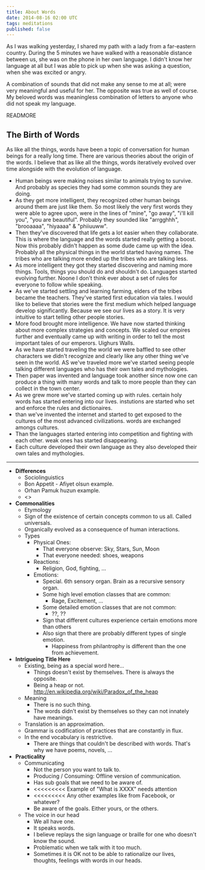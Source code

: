 ```yaml
---
title: About Words
date: 2014-08-16 02:00 UTC
tags: meditations
published: false
---
```


As I was walking yesterday, I shared my path with a lady from a far-eastern country. During the 5 minutes we have walked with a reasonable distance between us, she was on the phone in her own language. I didn't know her language at all but I was able to pick up when she was asking a question, when she was excited or angry.

A combination of sounds that did not make any sense to me at all; were very meaningful and useful for her. The opposite was true as well of course. My beloved words was meaningless combination of letters to anyone who did not speak my language.

READMORE

## The Birth of Words

As like all the things, words have been a topic of conversation for human beings for a really long time. There are various theories about the origin of the words. I believe that as like all the things, words iteratively evolved over time alongside with the evolution of language.

* Human beings were making noises similar to animals trying to survive. And probably as species they had some common sounds they are doing.
* As they get more intelligent, they recognized other human beings around them are just like them. So most likely the very first words they were able to agree upon, were in the lines of "mine", "go away", "i'll kill you", "you are beautiful". Probably they sounded like "arrgghhh", "brooaaaa", "hiyaaaa" & "phiiuuww".
* Then they've discovered that life gets a lot easier when they collaborate. This is where the language and the words started really getting a boost. Now this probably  didn't happen as some dude came up with the idea. Probably all the physical things in the world started having names. The tribes who are talking more ended up the tribes who are talking less.
* As more intelligent they got they started discovering and naming more things. Tools, things you should do and shouldn't do. Languages started evolving further. Noone I don't think ever about a set of rules for everyone to follow while speaking.
* As we've started settling and learning farming, elders of the tribes became the teachers. They've started first education via tales. I would like to believe that stories were the first medium which helped language develop significantly. Because we see our lives as a story. It is very intuitive to start telling other people stories.
* More food brought more intelligence. We have now started thinking about more complex strategies and concepts. We scaled our empires further and eventually came up with writing in order to tell the most important tales of our emperors. Uighurs Walls.
* As we have started traveling the world we were baffled to see other characters we didn't recognize and clearly like any other thing we've seen in the world. AS we've traveled more we've started seeing people talking different languages who has their own tales and mythologies.
* Then paper was invented and language took another since now one can produce a thing with many words and talk to more people than they can collect in the town center.
* As we grew more we've started coming up with rules. certain holy words has started entering into our lives. instutions are started who set and enforce the rules and dictionaires.
* than we've invented the internet and started to get exposed to the cultures of the most advanced civilizations. words are exchanged amongs cultures.
* Than the languages started entering into competition and fighting with each other. weak ones has started disappearing.
* Each culture developed their own language as they also developed their own tales and mythologies.

--------


* **Differences**
  * Sociolinguistics
  * Bon Appetit - Afiyet olsun example.
  * Orhan Pamuk huzun example.
  * <<Other Turkish examples>>
* **Commonalities**
  * Etymology
  * Sign of the existence of certain concepts common to us all. Called universals.
  * Organically evolved as a consequence of human interactions.
  * Types
    * Physical Ones:
      * That everyone observe: Sky, Stars, Sun, Moon
      * That everyone needed: shoes, weapons
    * Reactions:
      * Religion, God, fighting, ...
    * Emotions:
      * Special. 6th sensory organ. Brain as a recursive sensory organ.
      * Some high level emotion classes that are common:
        * Rage, Excitement, ...
      * Some detailed emotion classes that are not common:
        * ??, ??
      * Sign that different cultures experience certain emotions more than others
      * Also sign that there are probably different types of single emotion.
        * Happiness from philantrophy is different than the one from achievement.
* **Intrigueing Title Here**
  * Existing, being as a special word here...
    * Things doesn't exist by themselves. There is always the opposite.
    * Being a heap or not. http://en.wikipedia.org/wiki/Paradox_of_the_heap
  * Meaning
    * There is no such thing.
    * The words didn't exist by themselves so they can not innately have meanings.
  * Translation is an approximation.
  * Grammar is codification of practices that are constantly in flux.
  * In the end vocabulary is restrictive.
    * There are things that couldn't be described with words. That's why we have poems, novels, ...
* **Practicality**
  * Communicating
    * Not the person you want to talk to.
    * Producing / Consuming: Offline version of communication.
    * Has sub goals that we need to be aware of.
    * <<<<<<<<< Example of "What is XXXX" needs attention
    * <<<<<<<<< Any other examples like from Facebook, or whatever?
    * Be aware of the goals. Either yours, or the others.
  * The voice in our head
    * We all have one.
    * It speaks words.
    * I believe replays the sign language or braille for one who doesn't know the sound.
    * Problematic when we talk with it too much.
    * Sometimes it is OK not to be able to rationalize our lives, thoughts, feelings with words in our heads.
